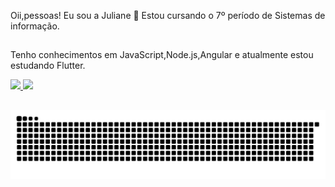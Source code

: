 Oii,pessoas! Eu sou a Juliane 👋
Estou cursando o 7º período de Sistemas de informação. 
##
Tenho conhecimentos em JavaScript,Node.js,Angular e atualmente estou estudando Flutter.





 <div>
  <a href="https://github.com/juliane-maria">
  <img height="180em" src="https://github-readme-stats.vercel.app/api?username=juliane-maria&show_icons=true&theme=dark&include_all_commits=true&count_private=true"/>
  <img height="180em" src="https://github-readme-stats.vercel.app/api/top-langs/?username=juliane-maria&layout=compact&langs_count=7&theme=dark"/>
</div>
  
 
  
  
    
</div>
  
  
  ##
  
  <div> 
 
 
  ![Snake animation](https://github.com/juliane-maria/juliane-maria/blob/output/github-contribution-grid-snake.svg)
 
</div>
